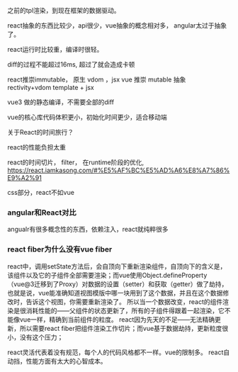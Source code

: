 之前的tpl渲染，到现在框架的数据驱动。

react抽象的东西比较少，api很少，vue抽象的概念相对多， angular太过于抽象了。

react运行时比较重，编译时很轻。

diff的过程不能超过16ms, 超过了就会造成卡顿

react推崇immutable， 原生 vdom ，jsx
vue 推崇 mutable 抽象 rectivity+vdom  template + jsx

vue3 做的静态编译，不需要全部的diff

vue的核心库代码体积更小，初始化时间更少，适合移动端

关于React的时间旅行？

react的性能负担太重

react的时间切片， filter， 在runtime阶段的优化,
https://react.iamkasong.com/#%E5%AF%BC%E5%AD%A6%E8%A7%86%E9%A2%91


css部分，react不如vue

### angular和React对比
angualr有很多概念性的东西，依赖注入，react就纯粹很多


### react fiber为什么没有vue fiber
react中，调用setState方法后，会自顶向下重新渲染组件，自顶向下的含义是，该组件以及它的子组件全部需要渲染；而vue使用Object.defineProperty（vue@3迁移到了Proxy）对数据的设置（setter）和获取（getter）做了劫持，也就是说，vue能准确知道视图模版中哪一块用到了这个数据，并且在这个数据修改时，告诉这个视图，你需要重新渲染了。
所以当一个数据改变，react的组件渲染是很消耗性能的——父组件的状态更新了，所有的子组件得跟着一起渲染，它不能像vue一样，精确到当前组件的粒度。
react因为先天的不足——无法精确更新，所以需要react fiber把组件渲染工作切片；而vue基于数据劫持，更新粒度很小，没有这个压力；



react灵活代表着没有规范，每个人的代码风格都不一样。vue的限制多。
react自动挡，性能方面有太大的心智成本。
